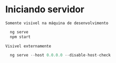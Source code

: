# Iniciando servidor
`Somente visivel na máquina de desenvolvimento`
```ts
  ng serve
  npm start
```

`Visivel externamente`
```ts
  ng serve --host 0.0.0.0 --disable-host-check
```
